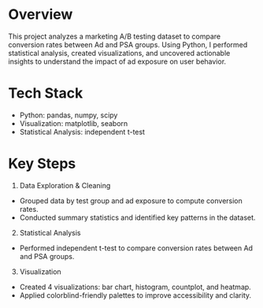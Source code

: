 # Overview
This project analyzes a marketing A/B testing dataset to compare conversion rates between Ad and PSA groups. Using Python, I performed statistical analysis, created visualizations, and uncovered actionable insights to understand the impact of ad exposure on user behavior.

# Tech Stack
* Python: pandas, numpy, scipy
* Visualization: matplotlib, seaborn
* Statistical Analysis: independent t-test

# Key Steps
1. Data Exploration & Cleaning
* Grouped data by test group and ad exposure to compute conversion rates.
* Conducted summary statistics and identified key patterns in the dataset.
2. Statistical Analysis
* Performed independent t-test to compare conversion rates between Ad and PSA groups.
3. Visualization
* Created 4 visualizations: bar chart, histogram, countplot, and heatmap.
* Applied colorblind-friendly palettes to improve accessibility and clarity.
